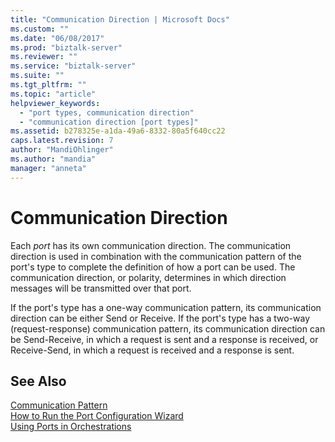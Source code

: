 ```yaml
---
title: "Communication Direction | Microsoft Docs"
ms.custom: ""
ms.date: "06/08/2017"
ms.prod: "biztalk-server"
ms.reviewer: ""
ms.service: "biztalk-server"
ms.suite: ""
ms.tgt_pltfrm: ""
ms.topic: "article"
helpviewer_keywords: 
  - "port types, communication direction"
  - "communication direction [port types]"
ms.assetid: b278325e-a1da-49a6-8332-80a5f640cc22
caps.latest.revision: 7
author: "MandiOhlinger"
ms.author: "mandia"
manager: "anneta"
---
```

# Communication Direction
Each *port* has its own communication direction. The communication direction is used in combination with the communication pattern of the port's type to complete the definition of how a port can be used. The communication direction, or polarity, determines in which direction messages will be transmitted over that port.  
  
 If the port's type has a one-way communication pattern, its communication direction can be either Send or Receive. If the port's type has a two-way (request-response) communication pattern, its communication direction can be Send-Receive, in which a request is sent and a response is received, or Receive-Send, in which a request is received and a response is sent.  
  
## See Also  
 [Communication Pattern](../core/communication-pattern.md)  
 [How to Run the Port Configuration Wizard](../core/how-to-run-the-port-configuration-wizard.md)   
 [Using Ports in Orchestrations](../core/using-ports-in-orchestrations.md)